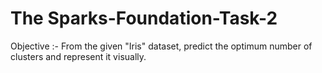 # The Sparks-Foundation-Task-2


Objective :- From the given "Iris" dataset, predict the optimum number of clusters and represent it visually.
